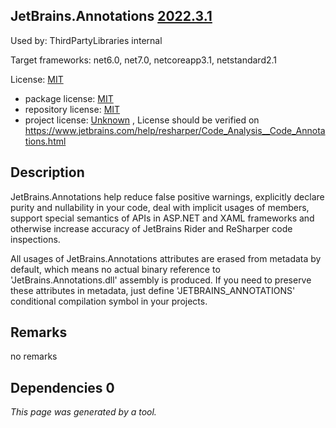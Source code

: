 JetBrains.Annotations [2022.3.1](https://www.nuget.org/packages/JetBrains.Annotations/2022.3.1)
--------------------

Used by: ThirdPartyLibraries internal

Target frameworks: net6.0, net7.0, netcoreapp3.1, netstandard2.1

License: [MIT](../../../../licenses/mit) 

- package license: [MIT](https://licenses.nuget.org/MIT) 
- repository license: [MIT](https://github.com/JetBrains/JetBrains.Annotations.git) 
- project license: [Unknown](https://www.jetbrains.com/help/resharper/Code_Analysis__Code_Annotations.html) , License should be verified on https://www.jetbrains.com/help/resharper/Code_Analysis__Code_Annotations.html

Description
-----------
JetBrains.Annotations help reduce false positive warnings, explicitly declare purity and nullability in your code, deal with implicit usages of members, support special semantics of APIs in ASP.NET and XAML frameworks and otherwise increase accuracy of JetBrains Rider and ReSharper code inspections.

All usages of JetBrains.Annotations attributes are erased from metadata by default, which means no actual binary reference to 'JetBrains.Annotations.dll' assembly is produced. If you need to preserve these attributes in metadata, just define 'JETBRAINS_ANNOTATIONS' conditional compilation symbol in your projects.

Remarks
-----------
no remarks


Dependencies 0
-----------


*This page was generated by a tool.*